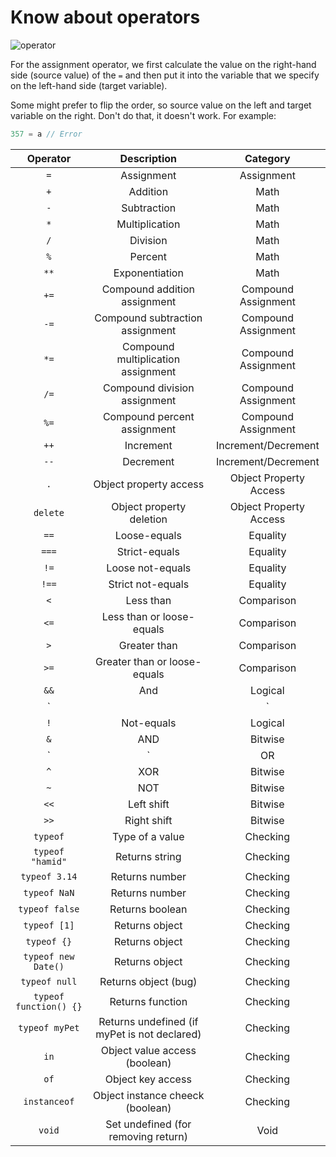 # Know about operators

![operator](https://ds055uzetaobb.cloudfront.net/uploads/45ZRExYFsY-operatorsearch-2x300wwhite.gif)

For the assignment operator, we first calculate the value on the right-hand side (source value) of the `=` and then put it into the variable that we specify on the left-hand side (target variable).

Some might prefer to flip the order, so source value on the left and target variable on the right. Don't do that, it doesn't work. For example:

```js
357 = a // Error
```

|Operator|Description|Category|
|:-:|:-:|:-:|
|`=`|Assignment|Assignment|
|`+`|Addition|Math|
|`-`|Subtraction|Math|
|`*`|Multiplication|Math|
|`/`|Division|Math|
|`%`|Percent|Math|
|`**`|Exponentiation|Math|
|`+=`|Compound addition assignment|Compound Assignment|
|`-=`|Compound subtraction assignment|Compound Assignment|
|`*=`|Compound multiplication assignment|Compound Assignment|
|`/=`|Compound division assignment|Compound Assignment|
|`%=`|Compound percent assignment|Compound Assignment|
|`++`|Increment|Increment/Decrement|
|`--`|Decrement|Increment/Decrement|
|`.`|Object property access|Object Property Access|
|`delete`|Object property deletion|Object Property Access|
|`==`|Loose-equals|Equality|
|`===`|Strict-equals|Equality|
|`!=`|Loose not-equals|Equality|
|`!==`|Strict not-equals|Equality|
|`<`|Less than|Comparison|
|`<=`|Less than or loose-equals|Comparison|
|`>`|Greater than|Comparison|
|`>=`|Greater than or loose-equals|Comparison|
|`&&`|And|Logical|
|`||`|Or|Logical|
|`!`|Not-equals|Logical|
|`&`|AND|Bitwise|
|`|`|OR|Bitwise|
|`^`|XOR|Bitwise|
|`~`|NOT|Bitwise|
|`<<`|Left shift|Bitwise|
|`>>`|Right shift|Bitwise|
|`typeof`|Type of a value|Checking|
|`typeof "hamid"`|Returns string|Checking|
|`typeof 3.14`|Returns number|Checking|
|`typeof NaN`|Returns number|Checking|
|`typeof false`|Returns boolean|Checking|
|`typeof [1]`|Returns object|Checking|
|`typeof {}`|Returns object|Checking|
|`typeof new Date()`|Returns object|Checking|
|`typeof null`|Returns object (bug)|Checking|
|`typeof function() {}`|Returns function|Checking|
|`typeof myPet`|Returns undefined (if myPet is not declared)|Checking|
|`in`|Object value access (boolean)|Checking|
|`of`|Object key access |Checking|
|`instanceof`|Object instance cheeck (boolean)|Checking|
|`void`|Set undefined (for removing return)|Void|

